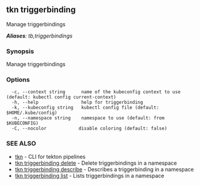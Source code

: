 ## tkn triggerbinding

Manage triggerbindings

***Aliases**: tb,triggerbindings*

### Synopsis

Manage triggerbindings

### Options

```
  -c, --context string      name of the kubeconfig context to use (default: kubectl config current-context)
  -h, --help                help for triggerbinding
  -k, --kubeconfig string   kubectl config file (default: $HOME/.kube/config)
  -n, --namespace string    namespace to use (default: from $KUBECONFIG)
  -C, --nocolor            disable coloring (default: false)
```

### SEE ALSO

* [tkn](tkn.md)	 - CLI for tekton pipelines
* [tkn triggerbinding delete](tkn_triggerbinding_delete.md)	 - Delete triggerbindings in a namespace
* [tkn triggerbinding describe](tkn_triggerbinding_describe.md)	 - Describes a triggerbinding in a namespace
* [tkn triggerbinding list](tkn_triggerbinding_list.md)	 - Lists triggerbindings in a namespace

